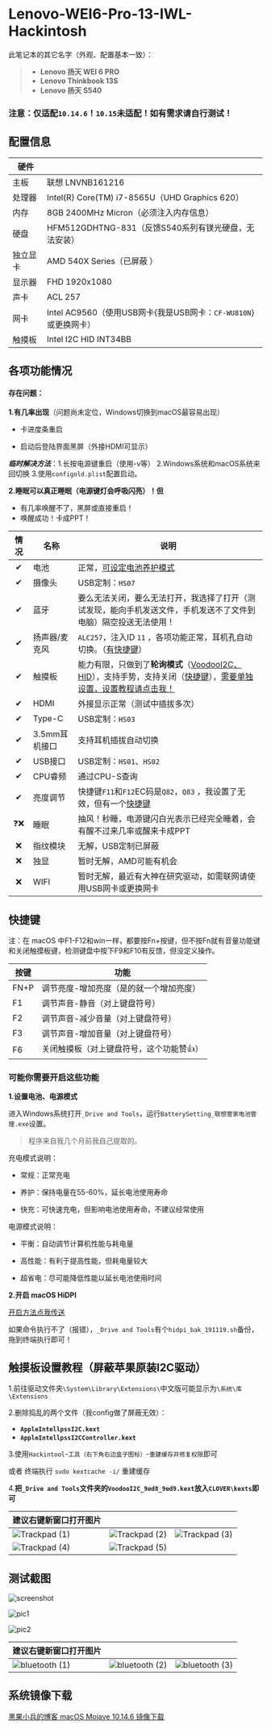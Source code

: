 # Lenovo-WEI6-Pro-13-IWL-Hackintosh
此笔记本的其它名字（外观、配置基本一致）：

> - **Lenovo 扬天 WEI 6 PRO**
> - **Lenovo Thinkbook 13S**
> - **Lenovo 扬天 S540**

### **注意：仅适配`10.14.6`！`10.15`未适配！如有需求请自行测试！**

## 配置信息

| 硬件     |                                                      |
| -------- | ------------------------------------------------------------ |
| 主板     | 联想 LNVNB161216                                              |
| 处理器   | Intel(R) Core(TM) i7-8565U（UHD Graphics 620）                 |
| 内存     | 8GB 2400MHz Micron（必须注入内存信息）                                 |
| 硬盘     | HFM512GDHTNG-831（反馈S540系列有镁光硬盘，无法安装）        |
|独立显卡     | AMD 540X Series（已屏蔽 ）        |
| 显示器   | FHD 1920x1080                                    |
| 声卡     | ACL 257 |
| 网卡     | Intel AC9560（使用USB网卡{我是USB网卡：`CF-WU810N`}或更换网卡）         |
| 触摸板 | Intel I2C HID INT34BB |

## 各项功能情况

#### 存在问题：

**1.有几率出现**（问题尚未定位，Windows切换到macOS最容易出现）
- 卡进度条重启

- 启动后登陆界面黑屏（外接HDMI可显示）

***临时解决方法***：1.长按电源键重启（使用-v等） 2.Windows系统和macOS系统来回切换 3.使用`configold.plist`配置启动。

**2.睡眠可以真正睡眠（电源键灯会呼吸闪亮）！但**

- 有几率唤醒不了，黑屏或直接重启！
- 唤醒成功！卡成PPT！

|  情况  | 名称            | 说明            |
|:--------:|--------------------|--------------------|
|   ✔   | 电池  |正常，[可设定电池养护模式](#可能你需要开启这些功能)|
|   ✔   | 摄像头                 |USB定制：`HS07`|
|   ✔   | 蓝牙                 |要么无法关闭，要么无法打开，我选择了打开（测试发现，能向手机发送文件，手机发送不了文件到电脑）隔空投送无法使用！|
|   ✔   | 扬声器/麦克风 |`ALC257`，注入ID `11` ，各项功能正常，耳机孔自动切换。（[有快捷键](#快捷键)）|
|   ✔   | 触摸板 |能力有限，只做到了**轮询模式**（[VoodooI2C、HID](https://github.com/alexandred/VoodooI2C/releases)），支持手势，支持关闭（[快捷键](#快捷键)），[需要单独设置，设置教程请点击我！](#触摸板设置教程)|
|   ✔   | HDMI            |外接显示正常（测试中插拔多次）|
|   ✔   | Type-C        |USB定制：`HS03`|
|   ✔   | 3.5mm耳机接口             |支持耳机插拔自动切换|
|   ✔   | USB接口                 |USB定制：`HS01`、`HS02`|
|   ✔   | CPU睿频     |通过CPU-S查询|
|   ✔   | 亮度调节           |快捷键`F11`和`F12`EC码是`Q82`，`Q83` ，我设置了无效，但有一个[快捷键](#快捷键)|
|   ❓❌   | 睡眠  |抽风！秒睡，电源键闪白光表示已经完全睡着，会有醒不过来几率或醒来卡成PPT|
|   ❌   | 指纹模块 |无解，USB定制已屏蔽|
|   ❌   | 独显            |暂时无解，AMD可能有机会|
|   ❌   | WIFI  |暂时无解，最近有大神在研究驱动，如需联网请使用USB网卡或更换网卡|

## 快捷键

注：在 macOS 中F1-F12和win一样，都要按Fn+按键，但不按Fn就有音量功能键和关闭触摸板键，检测键盘中按下F9和F10有反馈，但没定义操作。

| 按键 | 功能                                    |
| ---- | --------------------------------------- |
| FN+P | 调节亮度-增加亮度（是的就一个增加亮度） |
| F1   | 调节声音-静音（对上键盘符号）           |
| F2   | 调节声音-减少音量（对上键盘符号）       |
| F3   | 调节声音-增加音量（对上键盘符号）       |
| F6   | 关闭触摸板（对上键盘符号，这个功能赞👍） |

### 可能你需要开启这些功能

**1.设置电池、电源模式**

进入Windows系统打开`_Drive and Tools`，运行`BatterySetting_联想管家电池管理.exe`设置。

> 程序来自我几个月前我自己提取的。

充电模式说明：

- 常规：正常充电

- 养护：保持电量在55-60%，延长电池使用寿命

- 快充：可快速充电，但影响电池使用寿命，不建议经常使用

电源模式说明：

- 平衡：自动调节计算机性能与耗电量

- 高性能：有利于提高性能，但耗电量较大

- 超省电：尽可能降低性能以延长电池使用时间

**2.开启 macOS HiDPI**

[开启方法点我传送](https://github.com/xzhih/one-key-hidpi/blob/master/README-zh.md)

如果命令执行不了（报错），`_Drive and Tools`有个`hidpi_bak_191119.sh`备份，拖到终端执行即可！



## 触摸板设置教程（屏蔽苹果原装I2C驱动）

1.前往驱动文件夹`\System\Library\Extensions\`中文版可能显示为`\系统\库\Extensions`

2.删除捣乱的两个文件（我config做了屏蔽无效）：

- **`AppleIntellpssI2C.kext`**
- **`AppleIntellpssI2CController.kext`**

3.使用`Hackintool`-`工具（右下角右边盒子图标）`-`重建缓存并修复权限`即可

或者 终端执行 `sudo kextcache -i/` 重建缓存

4.**把`_Drive and Tools`文件夹的`VoodooI2C_9ed8_9ed9.kext`放入`CLOVER\kexts`即可**

| 建议右键新窗口打开图片                                       |                                                              |                                                              |
| ------------------------------------------------------------ | ------------------------------------------------------------ | ------------------------------------------------------------ |
| ![Trackpad (1)](https://tva2.sinaimg.cn/large/006bfoyggy1gc1wl59dh0j31hc0u0qv6.jpg) | ![Trackpad (2)](https://tva4.sinaimg.cn/large/006bfoyggy1gc1wl6ey6ej31hc0u07wh.jpg) | ![Trackpad (3)](https://tva3.sinaimg.cn/large/006bfoyggy1gc1wl6uaivj31hc0u0e82.jpg) |
| ![Trackpad (4)](https://tva4.sinaimg.cn/large/006bfoyggy1gc1wl7bug0j31hc0u0hdu.jpg) | ![Trackpad (5)](https://tvax1.sinaimg.cn/large/006bfoyggy1gc1wl7tim7j31hc0u0hdu.jpg) |                                                              |




## 测试截图

![screenshot](https://tvax1.sinaimg.cn/large/006bfoyggy1gc1wl4t65aj31hc0u0qv5.jpg)

![pic1](https://tvax3.sinaimg.cn/large/006bfoyggy1gc1wl3rccrj31hc0u0kjl.jpg)

![pic2](https://tvax4.sinaimg.cn/large/006bfoyggy1gc1wl4drwqj31hc0u0b2a.jpg)



| 建议右键新窗口打开图片                                       |                                                              |                                                              |
| ------------------------------------------------------------ | ------------------------------------------------------------ | ------------------------------------------------------------ |
| ![bluetooth (1)](https://tvax1.sinaimg.cn/large/006bfoyggy1gc1wl8f27gj3280190u0z.jpg) | ![bluetooth (2)](https://tva4.sinaimg.cn/large/006bfoyggy1gc1wl1z59hj32801904qs.jpg) | ![bluetooth (3)](https://tva3.sinaimg.cn/large/006bfoyggy1gc1wl30o3qj3280190e84.jpg) |



## 系统镜像下载

[黑果小兵的博客 macOS Mojave 10.14.6 镜像下载](https://blog.daliansky.net/macOS-Mojave-10.14.6-18G87-Release-version-with-Clover-5033-original-image.html#10146-18g87-下载链接)